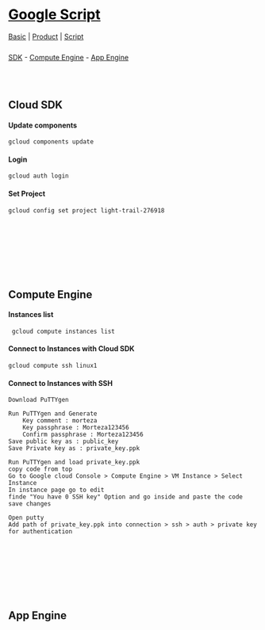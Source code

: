 <style>
.md0{margin-top: 150px;}
.md1{margin-top: 75px;}
.md2{margin-top: 50px;}
.md3{margin-top: 25px;}
.md4{margin-top: 10px;}
.tbl1 td#header{background-color: D1ECCF}
.tbl1 tr#header{background-color: D1ECCF}
</style>


# [<span style="color:black;">Google Script</span>](Google.md)
[Basic](Google-Basic.md) | 
[Product](Google-Product.md) | 
[Script](Google-Script.md)


<div class="md3"></div>
<a href="#SDK" >SDK</a> - 
<a href="#compute-engine" >Compute Engine</a> - 
<a href="#app-engine">App Engine</a>






<div class="md1"></div>

## Cloud SDK 

#### Update components

    gcloud components update

#### Login 

    gcloud auth login
	
#### Set Project	

    gcloud config set project light-trail-276918 






<div class="md0"></div>

## Compute Engine

#### Instances list
	 
	 gcloud compute instances list
	 
#### Connect to Instances with Cloud SDK 
	
	gcloud compute ssh linux1
		
#### Connect to Instances with SSH
	
	Download PuTTYgen

	Run PuTTYgen and Generate
		Key comment : morteza
		Key passphrase : Morteza123456
		Confirm passphrase : Morteza123456	
	Save public key as : public_key
	Save Private key as : private_key.ppk

	Run PuTTYgen and load private_key.ppk
	copy code from top
	Go to Google cloud Console > Compute Engine > VM Instance > Select Instance
	In instance page go to edit
	finde "You have 0 SSH key" Option and go inside and paste the code
	save changes	 

	Open putty	
	Add path of private_key.ppk into connection > ssh > auth > private key for authentication 
	






<div class="md0"></div>

## App Engine